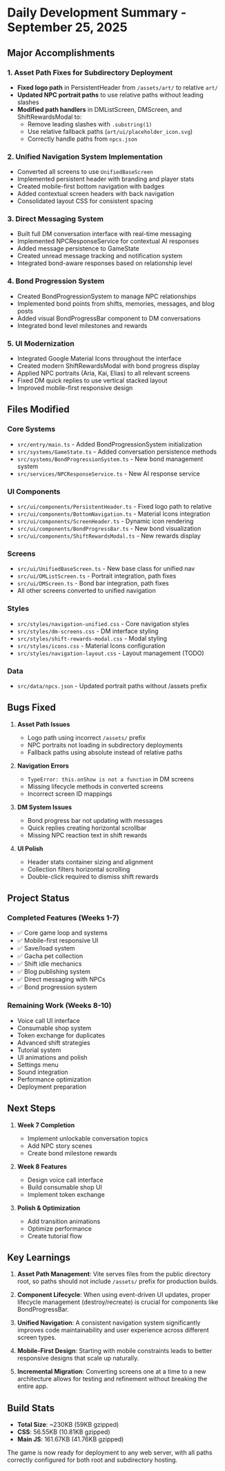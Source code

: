# Daily Development Summary - September 25, 2025

## Major Accomplishments

### 1. Asset Path Fixes for Subdirectory Deployment
- **Fixed logo path** in PersistentHeader from `/assets/art/` to relative `art/`
- **Updated NPC portrait paths** to use relative paths without leading slashes
- **Modified path handlers** in DMListScreen, DMScreen, and ShiftRewardsModal to:
  - Remove leading slashes with `.substring(1)` 
  - Use relative fallback paths (`art/ui/placeholder_icon.svg`)
  - Correctly handle paths from `npcs.json`

### 2. Unified Navigation System Implementation
- Converted all screens to use `UnifiedBaseScreen`
- Implemented persistent header with branding and player stats
- Created mobile-first bottom navigation with badges
- Added contextual screen headers with back navigation
- Consolidated layout CSS for consistent spacing

### 3. Direct Messaging System
- Built full DM conversation interface with real-time messaging
- Implemented NPCResponseService for contextual AI responses
- Added message persistence to GameState
- Created unread message tracking and notification system
- Integrated bond-aware responses based on relationship level

### 4. Bond Progression System
- Created BondProgressionSystem to manage NPC relationships
- Implemented bond points from shifts, memories, messages, and blog posts
- Added visual BondProgressBar component to DM conversations
- Integrated bond level milestones and rewards

### 5. UI Modernization
- Integrated Google Material Icons throughout the interface
- Created modern ShiftRewardsModal with bond progress display
- Applied NPC portraits (Aria, Kai, Elias) to all relevant screens
- Fixed DM quick replies to use vertical stacked layout
- Improved mobile-first responsive design

## Files Modified

### Core Systems
- `src/entry/main.ts` - Added BondProgressionSystem initialization
- `src/systems/GameState.ts` - Added conversation persistence methods
- `src/systems/BondProgressionSystem.ts` - New bond management system
- `src/services/NPCResponseService.ts` - New AI response service

### UI Components
- `src/ui/components/PersistentHeader.ts` - Fixed logo path to relative
- `src/ui/components/BottomNavigation.ts` - Material Icons integration
- `src/ui/components/ScreenHeader.ts` - Dynamic icon rendering
- `src/ui/components/BondProgressBar.ts` - New bond visualization
- `src/ui/components/ShiftRewardsModal.ts` - New rewards display

### Screens
- `src/ui/UnifiedBaseScreen.ts` - New base class for unified nav
- `src/ui/DMListScreen.ts` - Portrait integration, path fixes
- `src/ui/DMScreen.ts` - Bond bar integration, path fixes
- All other screens converted to unified navigation

### Styles
- `src/styles/navigation-unified.css` - Core navigation styles
- `src/styles/dm-screens.css` - DM interface styling
- `src/styles/shift-rewards-modal.css` - Modal styling
- `src/styles/icons.css` - Material Icons configuration
- `src/styles/navigation-layout.css` - Layout management (TODO)

### Data
- `src/data/npcs.json` - Updated portrait paths without /assets prefix

## Bugs Fixed

1. **Asset Path Issues**
   - Logo path using incorrect `/assets/` prefix
   - NPC portraits not loading in subdirectory deployments
   - Fallback paths using absolute instead of relative paths

2. **Navigation Errors**
   - `TypeError: this.onShow is not a function` in DM screens
   - Missing lifecycle methods in converted screens
   - Incorrect screen ID mappings

3. **DM System Issues**
   - Bond progress bar not updating with messages
   - Quick replies creating horizontal scrollbar
   - Missing NPC reaction text in shift rewards

4. **UI Polish**
   - Header stats container sizing and alignment
   - Collection filters horizontal scrolling
   - Double-click required to dismiss shift rewards

## Project Status

### Completed Features (Weeks 1-7)
- ✅ Core game loop and systems
- ✅ Mobile-first responsive UI
- ✅ Save/load system
- ✅ Gacha pet collection
- ✅ Shift idle mechanics
- ✅ Blog publishing system
- ✅ Direct messaging with NPCs
- ✅ Bond progression system

### Remaining Work (Weeks 8-10)
- Voice call UI interface
- Consumable shop system
- Token exchange for duplicates
- Advanced shift strategies
- Tutorial system
- UI animations and polish
- Settings menu
- Sound integration
- Performance optimization
- Deployment preparation

## Next Steps

1. **Week 7 Completion**
   - Implement unlockable conversation topics
   - Add NPC story scenes
   - Create bond milestone rewards

2. **Week 8 Features**
   - Design voice call interface
   - Build consumable shop UI
   - Implement token exchange

3. **Polish & Optimization**
   - Add transition animations
   - Optimize performance
   - Create tutorial flow

## Key Learnings

1. **Asset Path Management**: Vite serves files from the public directory root, so paths should not include `/assets/` prefix for production builds.

2. **Component Lifecycle**: When using event-driven UI updates, proper lifecycle management (destroy/recreate) is crucial for components like BondProgressBar.

3. **Unified Navigation**: A consistent navigation system significantly improves code maintainability and user experience across different screen types.

4. **Mobile-First Design**: Starting with mobile constraints leads to better responsive designs that scale up naturally.

5. **Incremental Migration**: Converting screens one at a time to a new architecture allows for testing and refinement without breaking the entire app.

## Build Stats
- **Total Size**: ~230KB (59KB gzipped)
- **CSS**: 56.55KB (10.81KB gzipped)
- **Main JS**: 161.67KB (41.76KB gzipped)

The game is now ready for deployment to any web server, with all paths correctly configured for both root and subdirectory hosting.